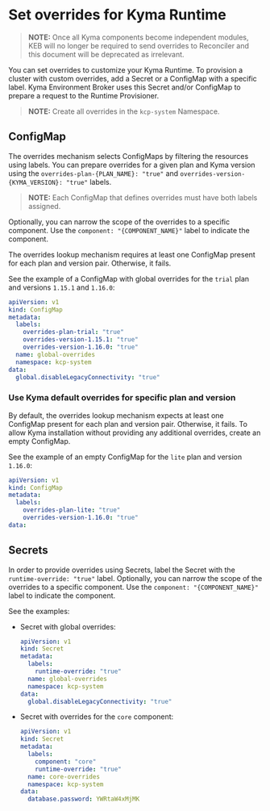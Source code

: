 # Set overrides for Kyma Runtime

> **NOTE:** Once all Kyma components become independent modules, KEB will no longer be required to send overrides to Reconciler and this document will be deprecated as irrelevant.

You can set overrides to customize your Kyma Runtime. To provision a cluster with custom overrides, add a Secret or a ConfigMap with a specific label. Kyma Environment Broker uses this Secret and/or ConfigMap to prepare a request to the Runtime Provisioner.

> **NOTE:** Create all overrides in the `kcp-system` Namespace.

## ConfigMap

The overrides mechanism selects ConfigMaps by filtering the resources using labels. You can prepare overrides for a given plan and Kyma version using the `overrides-plan-{PLAN_NAME}: "true"` and `overrides-version-{KYMA_VERSION}: "true"` labels.

> **NOTE:** Each ConfigMap that defines overrides must have both labels assigned.

Optionally, you can narrow the scope of the overrides to a specific component. Use the `component: "{COMPONENT_NAME}"` label to indicate the component.

The overrides lookup mechanism requires at least one ConfigMap present for each plan and version pair. Otherwise, it fails.

See the example of a ConfigMap with global overrides for the `trial` plan and versions `1.15.1` and `1.16.0`:

```yaml
apiVersion: v1
kind: ConfigMap
metadata:
  labels:
    overrides-plan-trial: "true"
    overrides-version-1.15.1: "true"
    overrides-version-1.16.0: "true"
  name: global-overrides
  namespace: kcp-system
data:
  global.disableLegacyConnectivity: "true"
```

### Use Kyma default overrides for specific plan and version

By default, the overrides lookup mechanism expects at least one ConfigMap present for each plan and version pair. Otherwise, it fails. To allow Kyma installation without providing any additional overrides, create an empty ConfigMap.

See the example of an empty ConfigMap for the `lite` plan and version `1.16.0`:


```yaml
apiVersion: v1
kind: ConfigMap
metadata:
  labels:
    overrides-plan-lite: "true"
    overrides-version-1.16.0: "true"
data:
```

## Secrets

In order to provide overrides using Secrets, label the Secret with the `runtime-override: "true"` label. Optionally, you can narrow the scope of the overrides to a specific component. Use the `component: "{COMPONENT_NAME}"` label to indicate the component.

See the examples:

- Secret with global overrides:

    ```yaml
    apiVersion: v1
    kind: Secret
    metadata:
      labels:
        runtime-override: "true"
      name: global-overrides
      namespace: kcp-system
    data:
      global.disableLegacyConnectivity: "true"
    ```  

- Secret with overrides for the `core` component:

    ```yaml
    apiVersion: v1
    kind: Secret
    metadata:
      labels:
        component: "core"
        runtime-override: "true"
      name: core-overrides
      namespace: kcp-system
    data:
      database.password: YWRtaW4xMjMK
    ```  
